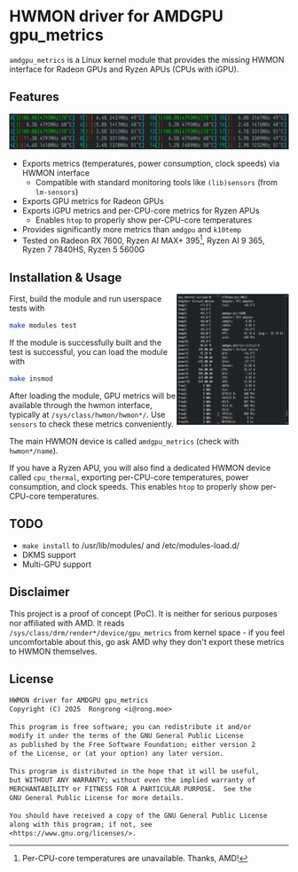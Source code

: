 # HWMON driver for AMDGPU gpu_metrics

`amdgpu_metrics` is a Linux kernel module that provides the missing HWMON interface for Radeon GPUs and Ryzen APUs (CPUs with iGPU).

## Features

![HTOP](data/img/htop.png)

- Exports metrics (temperatures, power consumption, clock speeds) via HWMON interface
  - Compatible with standard monitoring tools like `(lib)sensors` (from `lm-sensors`)
- Exports GPU metrics for Radeon GPUs
- Exports iGPU metrics and per-CPU-core metrics for Ryzen APUs
  - Enables `htop` to properly show per-CPU-core temperatures
- Provides significantly more metrics than `amdgpu` and `k10temp`
- Tested on Radeon RX 7600, Ryzen AI MAX+ 395[^1], Ryzen AI 9 365, Ryzen 7 7840HS, Ryzen 5 5600G

## Installation & Usage

<img align="right" width="40%" src="data/img/sensors.png">

First, build the module and run userspace tests with

```sh
make modules test
```

If the module is successfully built and the test is successful, you can load the module with

```sh
make insmod
```

After loading the module, GPU metrics will be available through the hwmon interface,
typically at `/sys/class/hwmon/hwmon*/`. Use `sensors` to check these metrics conveniently.

The main HWMON device is called `amdgpu_metrics` (check with `hwmon*/name`).

If you have a Ryzen APU, you will also find a dedicated HWMON device called `cpu_thermal`,
exporting per-CPU-core temperatures, power consumption, and clock speeds. This enables `htop`
to properly show per-CPU-core temperatures.

## TODO
- `make install` to /usr/lib/modules/ and /etc/modules-load.d/
- DKMS support
- Multi-GPU support

## Disclaimer
This project is a proof of concept (PoC). It is neither for serious purposes nor affiliated with
AMD. It reads `/sys/class/drm/render*/device/gpu_metrics` from kernel space - if you feel
uncomfortable about this, go ask AMD why they don't export these metrics to HWMON themselves.

## License
```
HWMON driver for AMDGPU gpu_metrics
Copyright (C) 2025  Rongrong <i@rong.moe>

This program is free software; you can redistribute it and/or
modify it under the terms of the GNU General Public License
as published by the Free Software Foundation; either version 2
of the License, or (at your option) any later version.

This program is distributed in the hope that it will be useful,
but WITHOUT ANY WARRANTY; without even the implied warranty of
MERCHANTABILITY or FITNESS FOR A PARTICULAR PURPOSE.  See the
GNU General Public License for more details.

You should have received a copy of the GNU General Public License
along with this program; if not, see
<https://www.gnu.org/licenses/>.
```

[^1]: Per-CPU-core temperatures are unavailable. Thanks, AMD!
